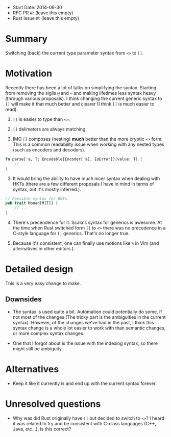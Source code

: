 - Start Date: 2014-06-30
- RFC PR #: (leave this empty)
- Rust Issue #: (leave this empty)

# Summary

Switching (back) the current type parameter syntax from `<>` to `[]`.

# Motivation

Recently there has been a lot of talks on simplifying the syntax. Starting from removing the sigils `@` and `~` and making lifetimes less syntax heavy (through various proposals). I think changing the current generic syntax to `[]` will make it that much better and clearer (I think `[]` is much easier to read).

1. `[]` is easier to type than `<>`.

2. `[]` delimeters are always matching.

2. IMO `[]` composes (nesting) **much** better than the more cryptic `<>` form. This is a common readability issue when working with any nested types (such as encoders and decoders).

```rust
fn parse['a, T: Encodable[Encoder['a], IoError]](value: T) {
    // ...
}
```

3. It would bring the ability to have much nicer syntax when dealing with HKTs (there are a few different proposals I have in mind in terms of syntax, but it's mostly inferred.).

```rust
// Possible syntax for HKTs.
pub trait Monad[M[T]] {
    // ...
}
```

4. There's precendence for it. Scala's syntax for generics is awesome. At the time when Rust switched form `[]` to `<>` there was no precedence in a C-style language for `[]` generics. That's no longer true.

6. Because it's consistent, one can finally use motions like `%` in Vim (and alternatives in other editors.).

# Detailed design

This is a very easy change to make.

## Downsides

* The syntax is used quite a bit. Automation could potentially do some, if not most of the changes (The tricky part is the ambiguities in the current syntax). However, of the changes we've had in the past, I think this syntax change is a whole lot easier to work with than semantic changes, or more complex syntax changes.

* One that I forgot about is the issue with the indexing syntax, so there might still be ambiguity.

# Alternatives

* Keep it like it currently is and end up with the current syntax forever.

# Unresolved questions

* Why was did Rust originally have `[]` but decided to switch to `<>`? I heard it was related to try and be consistent with C-class languages (C++, Java, etc...), is this correct?
